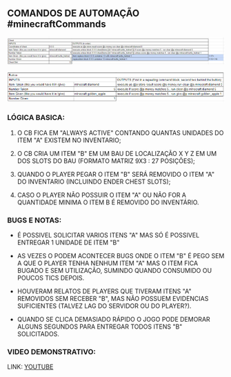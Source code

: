 ## COMANDOS DE AUTOMAÇÃO #minecraftCommands

![img.png](Assets/chestTrade.png)

![img.png](Assets/buttonTrade.png)

### LÓGICA BASICA:

1. O CB FICA EM "ALWAYS ACTIVE" CONTANDO QUANTAS UNIDADES DO ITEM "A" EXISTEM NO INVENTARIO;

2. O CB CRIA UM ITEM "B" EM UM BAU DE LOCALIZAÇÃO X Y Z EM UM DOS SLOTS DO BAU (FORMATO MATRIZ 9X3 : 27 POSIÇÕES);

3. QUANDO O PLAYER PEGAR O ITEM "B" SERÁ REMOVIDO O ITEM "A" DO INVENTARIO (INCLUINDO ENDER CHEST SLOTS);

4. CASO O PLAYER NÃO POSSUIR O ITEM "A" OU NÃO FOR A QUANTIDADE MINIMA O ITEM B É REMOVIDO DO INVENTÁRIO.

### BUGS E NOTAS:

* É POSSIVEL SOLICITAR VARIOS ITENS "A" MAS SÓ É POSSIVEL ENTREGAR 1 UNIDADE DE ITEM "B"

* AS VEZES O PODEM ACONTECER BUGS ONDE O ITEM "B" É PEGO SEM A QUE O PLAYER TENHA NENHUM ITEM "A" MAS O ITEM FICA BUGADO E SEM UTILIZAÇÃO, SUMINDO QUANDO CONSUMIDO OU POUCOS TICS DEPOIS.

* HOUVERAM RELATOS DE PLAYERS QUE TIVERAM ITENS "A" REMOVIDOS SEM RECEBER "B", MAS NÃO POSSUEM EVIDENCIAS SUFICIENTES (TALVEZ LAG DO SERVIDOR OU DO PLAYER?).

* QUANDO SE CLICA DEMASIADO RÁPIDO O JOGO PODE DEMORAR ALGUNS SEGUNDOS PARA ENTREGAR TODOS ITENS "B" SOLICITADOS.

### VIDEO DEMONSTRATIVO:

LINK: [YOUTUBE](https://www.youtube.com/watch?v=JtVfrL48XEo)